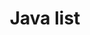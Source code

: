 ---
title: Java list
permalink: /categories/Java/
layout: category
author_profile: true
taxonomy: Java
---